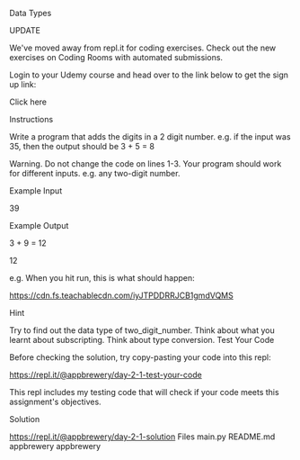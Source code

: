 Data Types

UPDATE

We've moved away from repl.it for coding exercises. Check out the new exercises on Coding Rooms with automated submissions.

Login to your Udemy course and head over to the link below to get the sign up link:

Click here

Instructions

Write a program that adds the digits in a 2 digit number. e.g. if the input was 35, then the output should be 3 + 5 = 8

Warning. Do not change the code on lines 1-3. Your program should work for different inputs. e.g. any two-digit number.

Example Input

39

Example Output

3 + 9 = 12

12

e.g. When you hit run, this is what should happen:

https://cdn.fs.teachablecdn.com/iyJTPDDRRJCB1gmdVQMS

Hint

Try to find out the data type of two_digit_number.
Think about what you learnt about subscripting.
Think about type conversion.
Test Your Code

Before checking the solution, try copy-pasting your code into this repl:

https://repl.it/@appbrewery/day-2-1-test-your-code

This repl includes my testing code that will check if your code meets this assignment's objectives.

Solution

https://repl.it/@appbrewery/day-2-1-solution
Files
main.py
README.md
appbrewery
appbrewery

